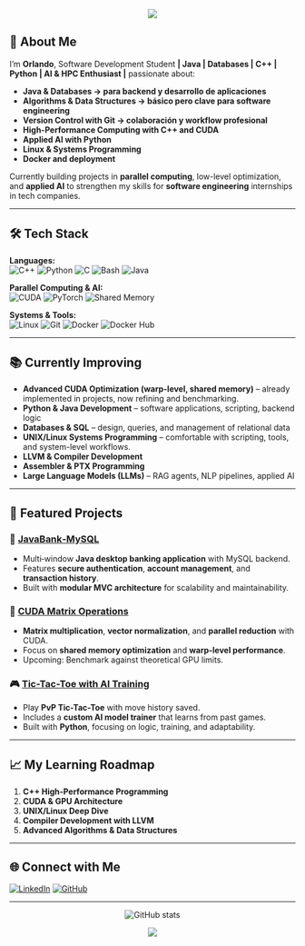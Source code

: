 <!-- Banner -->
<p align="center">
  <img src="https://capsule-render.vercel.app/api?type=wave&color=gradient&height=200&section=header&text=Hi,%20I'm%20Orlando%20👋&fontSize=50&animation=fadeIn&fontAlignY=35" />
</p>

## 🎯 About Me
I’m **Orlando**, Software Development Student **| Java | Databases | C++ | Python | AI & HPC Enthusiast |** passionate about:

- **Java & Databases → para backend y desarrollo de aplicaciones**
- **Algorithms & Data Structures → básico pero clave para software engineering**
- **Version Control with Git → colaboración y workflow profesional**
- **High-Performance Computing with C++ and CUDA**
- **Applied AI with Python**
- **Linux & Systems Programming**
- **Docker and deployment**


Currently building projects in **parallel computing**, low-level optimization, and **applied AI** to strengthen my skills for **software engineering** internships in tech companies.

---

## 🛠️ Tech Stack

**Languages:**  
![C++](https://img.shields.io/badge/C++-00599C?logo=cplusplus&logoColor=white)
![Python](https://img.shields.io/badge/Python-3776AB?logo=python&logoColor=white)
![C](https://img.shields.io/badge/C-00599C?logo=c&logoColor=white)
![Bash](https://img.shields.io/badge/Bash-121011?logo=gnu-bash&logoColor=white)
![Java](https://img.shields.io/badge/Java-007396?logo=java&logoColor=white)

**Parallel Computing & AI:**  
![CUDA](https://img.shields.io/badge/CUDA-76B900?logo=nvidia&logoColor=white)
![PyTorch](https://img.shields.io/badge/PyTorch-EE4C2C?logo=pytorch&logoColor=white)
![Shared Memory](https://img.shields.io/badge/Shared%20Memory-%2300C7B7?logo=nvidia&logoColor=white)

**Systems & Tools:**  
![Linux](https://img.shields.io/badge/Linux-FCC624?logo=linux&logoColor=black)
![Git](https://img.shields.io/badge/Git-F05032?logo=git&logoColor=white)
![Docker](https://img.shields.io/badge/Docker-2496ED?logo=docker&logoColor=white)
![Docker Hub](https://img.shields.io/badge/Docker%20Hub-2496ED?logo=docker&logoColor=white)

---

## 📚 Currently Improving
- **Advanced CUDA Optimization (warp-level, shared memory)** – already implemented in projects, now refining and benchmarking.
- **Python & Java Development** – software applications, scripting, backend logic
- **Databases & SQL** – design, queries, and management of relational data
- **UNIX/Linux Systems Programming** – comfortable with scripting, tools, and system-level workflows.
- **LLVM & Compiler Development**
- **Assembler & PTX Programming**
- **Large Language Models (LLMs)** – RAG agents, NLP pipelines, applied AI

---

## 📌 Featured Projects

### 🏦 [JavaBank‑MySQL](https://github.com/Orlando275/JavaBank-MySQL)
- Multi‑window **Java desktop banking application** with MySQL backend.
- Features **secure authentication**, **account management**, and **transaction history**.
- Built with **modular MVC architecture** for scalability and maintainability.

### 🚀 [CUDA Matrix Operations](https://github.com/Orlando275/CUDA-high-performance-demos)
- **Matrix multiplication**, **vector normalization**, and **parallel reduction** with CUDA.
- Focus on **shared memory optimization** and **warp-level performance**.
- Upcoming: Benchmark against theoretical GPU limits.

### 🎮 [Tic-Tac-Toe with AI Training](https://github.com/Orlando275/Tic-Tac-Toe_AI)
- Play **PvP Tic-Tac-Toe** with move history saved.
- Includes a **custom AI model trainer** that learns from past games.
- Built with **Python**, focusing on logic, training, and adaptability.

---

## 📈 My Learning Roadmap
1. **C++ High-Performance Programming**
2. **CUDA & GPU Architecture**
3. **UNIX/Linux Deep Dive**
4. **Compiler Development with LLVM**
5. **Advanced Algorithms & Data Structures**

---

## 🌐 Connect with Me
[![LinkedIn](https://img.shields.io/badge/LinkedIn-Profile-blue)](https://www.linkedin.com/in/orlando-emanuel-flores-castillo-22ba6a378)
[![GitHub](https://img.shields.io/badge/GitHub-Follow-black)](https://github.com/Orlando275)

---

<p align="center">
  <img src="https://github-readme-stats.vercel.app/api?username=Orlando275&show_icons=true&theme=tokyonight" alt="GitHub stats" />
</p>

<p align="center">
  <img src="https://capsule-render.vercel.app/api?type=wave&color=gradient&height=100&section=footer" />
</p>
